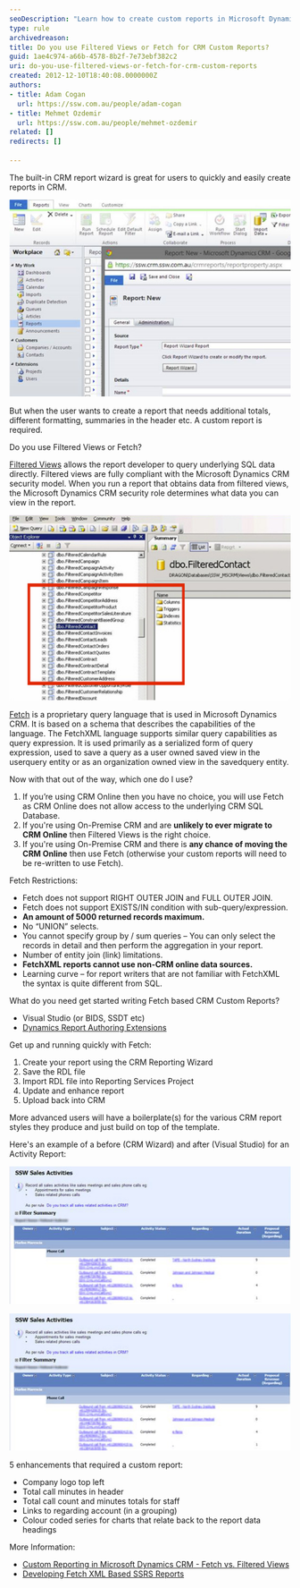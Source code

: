 ```yaml
---
seoDescription: "Learn how to create custom reports in Microsoft Dynamics CRM using Filtered Views or Fetch XML. Discover the differences between these two query languages and when to use each for optimal results."
type: rule
archivedreason: 
title: Do you use Filtered Views or Fetch for CRM Custom Reports?
guid: 1ae4c974-a66b-4578-8b2f-7e73ebf382c2
uri: do-you-use-filtered-views-or-fetch-for-crm-custom-reports
created: 2012-12-10T18:40:08.0000000Z
authors:
- title: Adam Cogan
  url: https://ssw.com.au/people/adam-cogan
- title: Mehmet Ozdemir
  url: https://ssw.com.au/people/mehmet-ozdemir
related: []
redirects: []

---
```


The built-in CRM report wizard is great for users to quickly and easily create reports in CRM.

![Figure: The starting point](custom-reports-1.jpg)  

<!--endintro-->

But when the user wants to create a report that needs additional totals, different formatting, summaries in the header etc. A custom report is required.

Do you use Filtered Views or Fetch?

[Filtered Views](https://docs.microsoft.com/en-us/previous-versions/dynamicscrm-2013/crm.6/gg309722(v=crm.6)?redirectedfrom=MSDN) allows the report developer to query underlying SQL data directly. Filtered views are fully compliant with the Microsoft Dynamics CRM security model. When you run a report that obtains data from filtered views, the Microsoft Dynamics CRM security role determines what data you can view in the report.

![Figure: Filtered Views in the CRM SQL Database](custom-reports-2.jpg)  

[Fetch](https://learn.microsoft.com/en-us/power-apps/developer/data-platform/use-fetchxml-construct-query) is a proprietary query language that is used in Microsoft Dynamics CRM. It is based on a schema that describes the capabilities of the language. The FetchXML language supports similar query capabilities as query expression. It is used primarily as a serialized form of query expression, used to save a query as a user owned saved view in the userquery entity or as an organization owned view in the savedquery entity.

Now with that out of the way, which one do I use?

1. If you’re using CRM Online then you have no choice, you will use Fetch as CRM Online does not allow access to the underlying CRM SQL Database.
2. If you're using On-Premise CRM and are **unlikely to ever migrate to CRM Online** then Filtered Views is the right choice.
3. If you're using On-Premise CRM and there is **any chance of moving the CRM Online** then use Fetch (otherwise your custom reports will need to be re-written to use Fetch).

Fetch Restrictions:

* Fetch does not support RIGHT OUTER JOIN and FULL OUTER JOIN.
* Fetch does not support EXISTS/IN condition with sub-query/expression.
* **An amount of 5000 returned records maximum.**
* No “UNION” selects.
* You cannot specify group by / sum queries – You can only select the records in detail and then perform the aggregation in your report.
* Number of entity join (link) limitations.
* **FetchXML reports cannot use non-CRM online data sources.**
* Learning curve – for report writers that are not familiar with FetchXML the syntax is quite different from SQL.

What do you need get started writing Fetch based CRM Custom Reports?

* Visual Studio (or BIDS, SSDT etc)
* [Dynamics Report Authoring Extensions](https://www.microsoft.com/en-au/download/details.aspx?id=27823)

Get up and running quickly with Fetch:

1. Create your report using the CRM Reporting Wizard
2. Save the RDL file
3. Import RDL file into Reporting Services Project
4. Update and enhance report
5. Upload back into CRM

More advanced users will have a boilerplate(s) for the various CRM report styles they produce and just build on top of the template.

Here's an example of a before (CRM Wizard) and after (Visual Studio) for an Activity Report:

![Figure: Report created using CRM Wizard](custom-reports-3.jpg)  

![Figure: Report updated in Visual Studio](custom-reports-3.jpg)  

5 enhancements that required a custom report:

* Company logo top left
* Total call minutes in header
* Total call count and minutes totals for staff
* Links to regarding account (in a grouping)
* Colour coded series for charts that relate back to the report data headings

More Information:

* [Custom Reporting in Microsoft Dynamics CRM - Fetch vs. Filtered Views](https://community.dynamics.com/blogs/post/?postid=cf170dc9-95d7-440d-bd5f-888661caaaa2)
* [Developing Fetch XML Based SSRS Reports](https://social.technet.microsoft.com/wiki/contents/articles/10234.microsoft-dynamics-crm-2011-develop-fetch-xml-based-ssrs-reports-in-visual-studio-2008.aspx)
